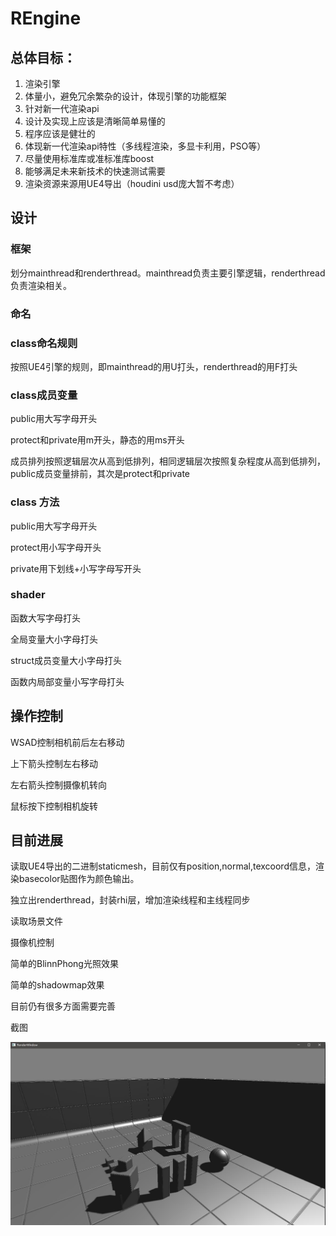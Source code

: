 # REngine

## 总体目标：

1. 渲染引擎
2. 体量小，避免冗余繁杂的设计，体现引擎的功能框架
3. 针对新一代渲染api
4. 设计及实现上应该是清晰简单易懂的
5. 程序应该是健壮的
6. 体现新一代渲染api特性（多线程渲染，多显卡利用，PSO等）
7. 尽量使用标准库或准标准库boost
8. 能够满足未来新技术的快速测试需要
9. 渲染资源来源用UE4导出（houdini usd庞大暂不考虑）


## 设计

### 框架

划分mainthread和renderthread。mainthread负责主要引擎逻辑，renderthread负责渲染相关。

### 命名

### class命名规则

按照UE4引擎的规则，即mainthread的用U打头，renderthread的用F打头

### class成员变量

public用大写字母开头

protect和private用m开头，静态的用ms开头

成员排列按照逻辑层次从高到低排列，相同逻辑层次按照复杂程度从高到低排列，public成员变量排前，其次是protect和private

### class 方法

public用大写字母开头

protect用小写字母开头

private用下划线+小写字母写开头

### shader

函数大写字母打头

全局变量大小字母打头

struct成员变量大小字母打头

函数内局部变量小写字母打头

## 操作控制

WSAD控制相机前后左右移动

上下箭头控制左右移动

左右箭头控制摄像机转向

鼠标按下控制相机旋转

## 目前进展

读取UE4导出的二进制staticmesh，目前仅有position,normal,texcoord信息，渲染basecolor贴图作为颜色输出。

独立出renderthread，封装rhi层，增加渲染线程和主线程同步

读取场景文件

摄像机控制

简单的BlinnPhong光照效果

简单的shadowmap效果

目前仍有很多方面需要完善


截图

![screenshot](Document/Image/current_screenshot.jpg)
